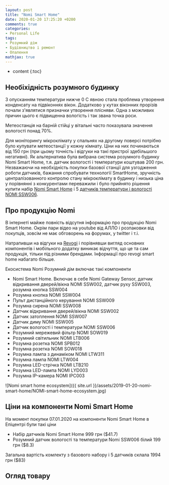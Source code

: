 ```yaml
---
layout: post
title: "Nomi Smart Home"
date: 2020-01-20 17:25:20 +0200
comments: true
categories:
- Personal Life
tags:
- Розумний дім
- Будівництво і ремонт
- Опалення
mathjax: true
---
```


* content
{:toc}

## Необіхідність розумного будинку
  
  З опусканням температури нижче 0 С явною стала проблема утворення конденсату на підвіконнях вікон. Додатково у кутах віконних прорізів почали з'являтися призначки утворення плісняви. Одна з можливих причин цього є підвищенна вологість і так звана точка роси. 


  Метеостанція на барній стійці у вітальні часто показувала значення вологості понад 70%.


  Для моніторингу мікроклімату у спальнях на другому поверсі потрібно було купувати метеостанції у кожну кімнату. Ціни на них починаються від 150 грн (при цьому точність і відгуки на такі пристрої здебільшого негативні). Як альтернатива була вибрана система розумного будинку Nomi Smart Home, т.я. датчик вологості і температури коштував 200 грн. Незважаючи на необхідність покупки базової станції для узгодження роботи датчиків, бажання спробувати технології SmartHome, зручність централізованного контролю стану мікроклімату в будинку і низька ціна у порівнянні з конкурентами переважили і було прийнято рішення купити набір [Nomi Smart Home](http://nomi-electronics.com/catalog/gadzhety-2/nomi-smart-home/) і 5 [датчиків температури і вологості NOMI SSW006](http://nomi-electronics.com/catalog/gadzhety-2/datchik-vlazhnosti-i-temperatury-nomi-ssw006/).


## Про продукцію Nomi
  В інтернеті майже повність відсутня інформацію про продукцію Nomi Smart Home. Окрім пари відео на youtube від АЛЛО і розпаковки від покупців, зовсім не має обговорень на форумах, у twitter і т.і.

  Натрапивши на відгуки на [Revogi](https://www.revogi.com/) і порівнявши вигляд основних компонентів і мобільного додатку виникає відчуття, що це та сам продукція, тільки під різними брендами. Інформації про revogi smart home набагато більше.

  Екосистема Nomi Розумний дім включає такі компоненти
  *  Nomi Smart Home. Включає в себе Nomi Gateway Sensor, датчик відкривання дверей/вікна NOMI SSW002, датчик руху SSW003, розумна кнопка SSW004
  *  Розумна кнопка NOMI SSW004 
  *  Пульт дистанційного керування NOMI SSW009
  *  Розумна сирена NOMI SSW008
  *  Датчик відкривання дверей/вікна NOMI SSW002
  *  Датчик затоплення NOMI SSW007
  *  Датчик диму NOMI SSW005
  *  Датчик вологості і температури NOMI SSW006
  *  Розумний мережевий фільтр NOMI SOW019
  *  Розумний світильник NOMI LTB006
  *  Розумна розетка NOMI SPB012
  *  Розумна розетка NOMI SOW018
  *  Розумна лампа з динаміком NOMI LTW311
  *  Розумна лампа NOMI LTW004
  *  Розумна LED-стрічка NOMI LTB210
  *  Розумна LED-лампа NOMI LYD003
  *  Розумна IP-камера NOMI IPC003

  ![Nomi smart home ecosystem]({{ site.url }}/assets/2019-01-20-nomi-smart-home/NOMI-smart-home-ecosystem.jpg)

## Ціни на компоненти Nomi Smart Home

  На момент покупки 07.01.2020 на компоненти Nomi Smart Home в Епіцентрі були такі ціни
  *  Набір датчиків Nomi Smart Home 999 грн ($41.7)
  *  Розумний датчик вологості та температури Nomi SSW006 білий 199 грн ($8.3)

  Загальна вартість комлекту з базового набору і 5 датчиків склала 1994 грн ($83)

## Огляд товару
